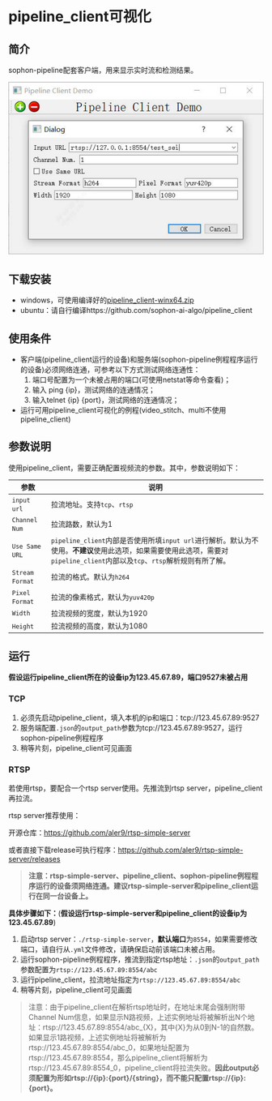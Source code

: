 # pipeline_client可视化

## 简介

sophon-pipeline配套客户端，用来显示实时流和检测结果。

![](./pics/pipeline_client_ui.jpg)

## 下载安装

- windows，可使用编译好的[pipeline_client-winx64.zip](http://219.142.246.77:65000/sharing/p5ACNYRoL)
- ubuntu：请自行编译https://github.com/sophon-ai-algo/pipeline_client

## 使用条件

- 客户端(pipeline_client运行的设备)和服务端(sophon-pipeline例程程序运行的设备)必须网络连通，可参考以下方式测试网络连通性：
  1. 端口号配置为一个未被占用的端口(可使用netstat等命令查看)；
  2. 输入 ping {ip}，测试网络的连通情况；
  3. 输入telnet {ip} {port}，测试网络的连通情况；
- 运行可用pipeline_client可视化的例程(video_stitch、multi不使用pipeline_client)

## 参数说明

使用pipeline_client，需要正确配置视频流的参数。其中，参数说明如下：

| 参数            | 说明                                                         |
| --------------- | ------------------------------------------------------------ |
| `input url`     | 拉流地址。支持`tcp`、`rtsp`                                  |
| `Channel Num`   | 拉流路数，默认为1                                            |
| `Use Same URL`  | `pipeline_client`内部是否使用所填`input url`进行解析。默认为不使用。**不建议**使用此选项，如果需要使用此选项，需要对`pipeline_client`内部以及`tcp`、`rtsp`解析规则有所了解。 |
| `Stream Format` | 拉流的格式。默认为`h264`                                     |
| `Pixel Format`  | 拉流的像素格式，默认为`yuv420p`                              |
| `Width`         | 拉流视频的宽度，默认为1920                                   |
| `Height`        | 拉流视频的高度，默认为1080                                   |

## 运行

**假设运行pipeline_client所在的设备ip为123.45.67.89，端口9527未被占用**

### TCP

1. 必须先启动pipeline_client，填入本机的ip和端口：tcp://123.45.67.89:9527
2. 服务端配置`.json`的`output_path`参数为tcp://123.45.67.89:9527，运行sophon-pipeline例程程序
3. 稍等片刻，pipeline_client可见画面

### RTSP

若使用rtsp，要配合一个rtsp server使用。先推流到rtsp server，pipeline_client再拉流。

rtsp server推荐使用：

开源仓库：https://github.com/aler9/rtsp-simple-server

或者直接下载release可执行程序：https://github.com/aler9/rtsp-simple-server/releases

> **注意：rtsp-simple-server、pipeline_client、sophon-pipeline例程程序运行的设备须网络连通。建议rtsp-simple-server和pipeline_client运行在同一台设备上。**

**具体步骤如下：**(**假设运行rtsp-simple-server和pipeline_client的设备ip为123.45.67.89**)

1. 启动rtsp server：`./rtsp-simple-server`，**默认端口**为`8554`，如果需要修改端口，请自行从`.yml`文件修改，请确保启动前该端口未被占用。
2. 运行sophon-pipeline例程程序，推流到指定rtsp地址：`.json`的`output_path`参数配置为`rtsp://123.45.67.89:8554/abc`
3. 运行pipeline_client，拉流地址指定为`rtsp://123.45.67.89:8554/abc`
4. 稍等片刻，pipeline_client可见画面

> 注意：由于pipeline_client在解析rtsp地址时，在地址末尾会强制附带Channel Num信息，如果显示N路视频，上述实例地址将被解析出N个地址：rtsp://123.45.67.89:8554/abc_{X}，其中{X}为从0到N-1的自然数。如果显示1路视频，上述实例地址将被解析为rtsp://123.45.67.89:8554/abc_0，如果地址配置为rtsp://123.45.67.89:8554，那么pipeline_client将解析为rtsp://123.45.67.89:8554_0，pipeline_client将拉流失败。**因此output必须配置为形如rtsp://{ip}:{port}/{string}，而不能只配置rtsp://{ip}:{port}。**

